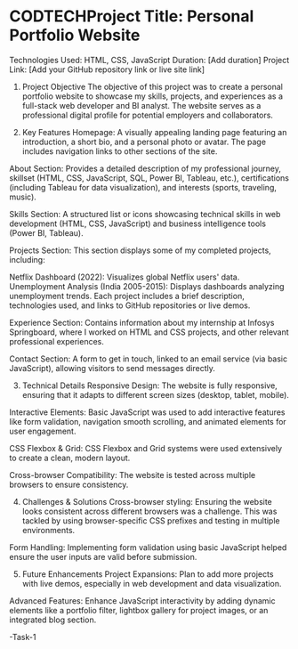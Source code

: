 # CODTECHProject Title: Personal Portfolio Website
Technologies Used: HTML, CSS, JavaScript
Duration: [Add duration]
Project Link: [Add your GitHub repository link or live site link]

1. Project Objective
The objective of this project was to create a personal portfolio website to showcase my skills, projects, and experiences as a full-stack web developer and BI analyst. The website serves as a professional digital profile for potential employers and collaborators.

2. Key Features
Homepage: A visually appealing landing page featuring an introduction, a short bio, and a personal photo or avatar. The page includes navigation links to other sections of the site.

About Section: Provides a detailed description of my professional journey, skillset (HTML, CSS, JavaScript, SQL, Power BI, Tableau, etc.), certifications (including Tableau for data visualization), and interests (sports, traveling, music).

Skills Section: A structured list or icons showcasing technical skills in web development (HTML, CSS, JavaScript) and business intelligence tools (Power BI, Tableau).

Projects Section: This section displays some of my completed projects, including:

Netflix Dashboard (2022): Visualizes global Netflix users' data.
Unemployment Analysis (India 2005-2015): Displays dashboards analyzing unemployment trends.
Each project includes a brief description, technologies used, and links to GitHub repositories or live demos.

Experience Section: Contains information about my internship at Infosys Springboard, where I worked on HTML and CSS projects, and other relevant professional experiences.

Contact Section: A form to get in touch, linked to an email service (via basic JavaScript), allowing visitors to send messages directly.

3. Technical Details
Responsive Design: The website is fully responsive, ensuring that it adapts to different screen sizes (desktop, tablet, mobile).

Interactive Elements: Basic JavaScript was used to add interactive features like form validation, navigation smooth scrolling, and animated elements for user engagement.

CSS Flexbox & Grid: CSS Flexbox and Grid systems were used extensively to create a clean, modern layout.

Cross-browser Compatibility: The website is tested across multiple browsers to ensure consistency.

4. Challenges & Solutions
Cross-browser styling: Ensuring the website looks consistent across different browsers was a challenge. This was tackled by using browser-specific CSS prefixes and testing in multiple environments.

Form Handling: Implementing form validation using basic JavaScript helped ensure the user inputs are valid before submission.

5. Future Enhancements
Project Expansions: Plan to add more projects with live demos, especially in web development and data visualization.

Advanced Features: Enhance JavaScript interactivity by adding dynamic elements like a portfolio filter, lightbox gallery for project images, or an integrated blog section.

-Task-1
